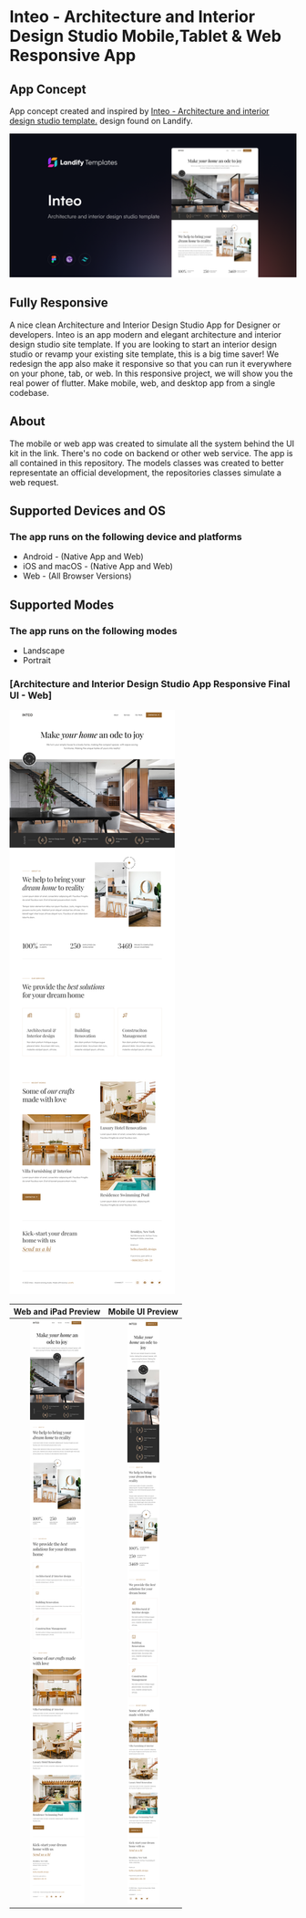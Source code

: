 # Inteo - Architecture and Interior Design Studio Mobile,Tablet & Web Responsive App

## App Concept
App concept created and inspired by [Inteo - Architecture and interior design studio template.](https://preview.landify.design/inteo/) design found on Landify.

![](screenshots/templates.png)

## Fully Responsive
A nice clean Architecture and Interior Design Studio App for Designer or developers.
Inteo is an app modern and elegant architecture and interior design studio site template. If you are looking to start an interior design studio or revamp your existing site template, this is a big time saver!
We redesign the app also make it responsive so that you can run it everywhere on your phone, tab, or web. In this responsive project, we will show you the real power of flutter. Make mobile, web, and desktop app from a single codebase.

## About
The mobile or web app was created to simulate all the system behind the UI kit in the link. There's no code on backend or other web service. The app is all contained in this repository. The models classes was created to better representate an official development, the repositories classes simulate a web request.

## Supported Devices and OS
### The app runs on the following device and platforms
* Android - (Native App and Web)
* iOS and macOS - (Native App and Web)
* Web - (All Browser Versions)

## Supported Modes
### The app runs on the following modes
* Landscape
* Portrait
 
### [Architecture and Interior Design Studio App Responsive Final UI - Web]

![DeskTop UI](screenshots/Desktop.png)

Web and iPad Preview           |      Mobile UI Preview
:-------------------------:|:-------------------------:
![](screenshots/Tablet.png)  |  ![](screenshots/Mobile.png)
